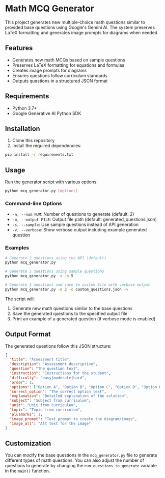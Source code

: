 # Math MCQ Generator

This project generates new multiple-choice math questions similar to provided base questions using Google's Gemini AI. The system preserves LaTeX formatting and generates image prompts for diagrams when needed.

## Features

- Generates new math MCQs based on sample questions
- Preserves LaTeX formatting for equations and formulas
- Creates image prompts for diagrams
- Ensures questions follow curriculum standards
- Outputs questions in a structured JSON format

## Requirements

- Python 3.7+
- Google Generative AI Python SDK

## Installation

1. Clone this repository
2. Install the required dependencies:

```bash
pip install -r requirements.txt
```

## Usage

Run the generator script with various options:

```bash
python mcq_generator.py [options]
```

### Command-line Options

- `-n, --num NUM`: Number of questions to generate (default: 2)
- `-o, --output FILE`: Output file path (default: generated_questions.json)
- `-s, --sample`: Use sample questions instead of API generation
- `-v, --verbose`: Show verbose output including example generated question

### Examples

```bash
# Generate 2 questions using the API (default)
python mcq_generator.py

# Generate 5 questions using sample questions
python mcq_generator.py -s -n 5

# Generate 3 questions and save to custom file with verbose output
python mcq_generator.py -n 3 -o custom_questions.json -v
```

The script will:
1. Generate new math questions similar to the base questions
2. Save the generated questions to the specified output file
3. Print an example of a generated question (if verbose mode is enabled)

## Output Format

The generated questions follow this JSON structure:

```json
{
  "title": "Assessment title",
  "description": "Assessment description",
  "question": "The question text",
  "instruction": "Instructions for the student",
  "difficulty": "easy|moderate|hard",
  "order": 1,
  "options": ["Option A", "Option B", "Option C", "Option D", "Option E"],
  "correct_option": "The correct option text",
  "explanation": "Detailed explanation of the solution",
  "subject": "Subject from curriculum",
  "unit": "Unit from curriculum",
  "topic": "Topic from curriculum",
  "plusmarks": 1,
  "image_prompt": "Text prompt to create the diagram/image",
  "image_alt": "Alt text for the image"
}
```

## Customization

You can modify the base questions in the `mcq_generator.py` file to generate different types of math questions. You can also adjust the number of questions to generate by changing the `num_questions_to_generate` variable in the `main()` function.